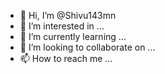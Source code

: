 - 👋 Hi, I’m @Shivu143mn
- 👀 I’m interested in ...
- 🌱 I’m currently learning ...
- 💞️ I’m looking to collaborate on ...
- 📫 How to reach me ...

<!---
Shivu143mn/Shivu143mn is a ✨ special ✨ repository because its `README.md` (this file) appears on your GitHub profile.
You can click the Preview link to take a look at your changes.
--->
